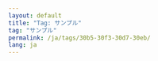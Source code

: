 ```yaml
---
layout: default
title: "Tag: サンプル"
tag: "サンプル"
permalink: /ja/tags/30b5-30f3-30d7-30eb/
lang: ja
---
```

